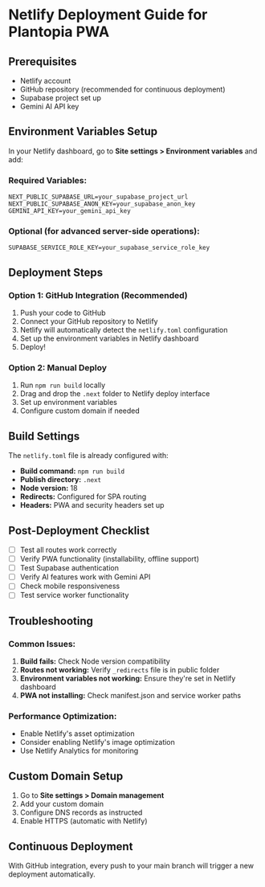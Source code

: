 # Netlify Deployment Guide for Plantopia PWA

## Prerequisites
- Netlify account
- GitHub repository (recommended for continuous deployment)
- Supabase project set up
- Gemini AI API key

## Environment Variables Setup

In your Netlify dashboard, go to **Site settings > Environment variables** and add:

### Required Variables:
```
NEXT_PUBLIC_SUPABASE_URL=your_supabase_project_url
NEXT_PUBLIC_SUPABASE_ANON_KEY=your_supabase_anon_key
GEMINI_API_KEY=your_gemini_api_key
```

### Optional (for advanced server-side operations):
```
SUPABASE_SERVICE_ROLE_KEY=your_supabase_service_role_key
```

## Deployment Steps

### Option 1: GitHub Integration (Recommended)
1. Push your code to GitHub
2. Connect your GitHub repository to Netlify
3. Netlify will automatically detect the `netlify.toml` configuration
4. Set up the environment variables in Netlify dashboard
5. Deploy!

### Option 2: Manual Deploy
1. Run `npm run build` locally
2. Drag and drop the `.next` folder to Netlify deploy interface
3. Set up environment variables
4. Configure custom domain if needed

## Build Settings
The `netlify.toml` file is already configured with:
- **Build command:** `npm run build`
- **Publish directory:** `.next`
- **Node version:** 18
- **Redirects:** Configured for SPA routing
- **Headers:** PWA and security headers set up

## Post-Deployment Checklist
- [ ] Test all routes work correctly
- [ ] Verify PWA functionality (installability, offline support)
- [ ] Test Supabase authentication
- [ ] Verify AI features work with Gemini API
- [ ] Check mobile responsiveness
- [ ] Test service worker functionality

## Troubleshooting

### Common Issues:
1. **Build fails:** Check Node version compatibility
2. **Routes not working:** Verify `_redirects` file is in public folder
3. **Environment variables not working:** Ensure they're set in Netlify dashboard
4. **PWA not installing:** Check manifest.json and service worker paths

### Performance Optimization:
- Enable Netlify's asset optimization
- Consider enabling Netlify's image optimization
- Use Netlify Analytics for monitoring

## Custom Domain Setup
1. Go to **Site settings > Domain management**
2. Add your custom domain
3. Configure DNS records as instructed
4. Enable HTTPS (automatic with Netlify)

## Continuous Deployment
With GitHub integration, every push to your main branch will trigger a new deployment automatically.
